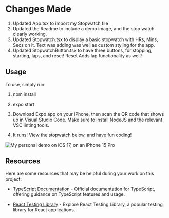 # Changes Made

1. Updated App.tsx to import my Stopwatch file
2. Updated the Readme to include a demo image, and the stop watch clearly working.
3. Updated Stopwatch.tsx to display a basic stopwatch with HRs, Mins, Secs on it. Text was adding was well as custom styling for the app. 
4. Updated StopwatchButton.tsx to have three buttons, for stopping, starting, laps, and reset! Reset Adds lap functionality as well!

## Usage

To use, simply run:

1. npm install 

2. expo start

3. Download Expo app on your iPhone, then scan the QR code that shows up in Visual Studio Code. Make sure to install NodeJS and the relevant VSC linting tools. 

4. It runs! View the stopwatch below, and have fun coding! 

![My personal demo on iOS 17, on an iPhone 15 Pro](image.png)

## Resources
Here are some resources that may be helpful during your work on this project:

- [TypeScript Documentation](https://www.typescriptlang.org/docs/) - Official documentation for TypeScript, offering guidance on TypeScript features and usage.

- [React Testing Library](https://testing-library.com/docs/react-testing-library/intro/) - Explore React Testing Library, a popular testing library for React applications.
